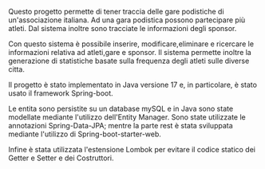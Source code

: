 Questo progetto permette di tener traccia delle gare podistiche di un'associazione italiana. Ad una gara podistica possono partecipare più atleti. Dal sistema inoltre sono tracciate le informazioni degli sponsor.

Con questo sistema è possibile inserire, modificare,eliminare e ricercare le informazioni relativa ad atleti,gare e sponsor. Il sistema permette inoltre la generazione di statistiche basate sulla frequenza degli atleti sulle diverse citta.

Il progetto è stato implementato in Java versione 17 e, in particolare, è stato usato il framework Spring-boot.

Le entita sono persistite su un database mySQL e in Java sono state modellate mediante l'utilizzo dell'Entity Manager. Sono state utilizzate le annotazioni Spring-Data-JPA; mentre la parte rest è stata sviluppata mediante l'utilizzo di Spring-boot-starter-web.

Infine è stata utilizzata l'estensione Lombok per evitare il codice statico dei Getter e Setter e dei Costruttori.

